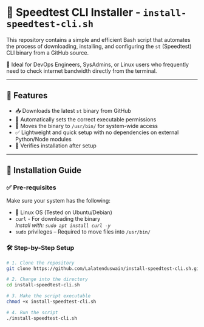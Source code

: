 # 🚀 Speedtest CLI Installer - `install-speedtest-cli.sh`

This repository contains a simple and efficient Bash script that automates the process of downloading, installing, and configuring the `st` (Speedtest) CLI binary from a GitHub source.

🔧 Ideal for DevOps Engineers, SysAdmins, or Linux users who frequently need to check internet bandwidth directly from the terminal.

---

## 📌 Features

- 📥 Downloads the latest `st` binary from GitHub
- 🔐 Automatically sets the correct executable permissions
- 📂 Moves the binary to `/usr/bin/` for system-wide access
- ✅ Lightweight and quick setup with no dependencies on external Python/Node modules
- 🧪 Verifies installation after setup

---

## 📖 Installation Guide

### ✅ Pre-requisites

Make sure your system has the following:

- 🐧 Linux OS (Tested on Ubuntu/Debian)
- `curl` - For downloading the binary  
  _Install with: `sudo apt install curl -y`_
- `sudo` privileges – Required to move files into `/usr/bin/`

### 🛠️ Step-by-Step Setup

```bash
# 1. Clone the repository
git clone https://github.com/Lalatenduswain/install-speedtest-cli.sh.git

# 2. Change into the directory
cd install-speedtest-cli.sh

# 3. Make the script executable
chmod +x install-speedtest-cli.sh

# 4. Run the script
./install-speedtest-cli.sh
